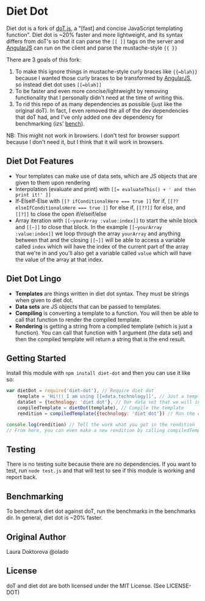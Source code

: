 # Diet Dot
Diet dot is a fork of [doT.js](https://github.com/olado/doT), a "[fast] and concise JavaScript templating function".
Diet dot is ~20% faster and more lightweight, and its syntax differs from doT's so that it can parse the `[[ ]]` tags on the server and [AngularJS](http://angularjs.org) can run on the client and parse the mustache-style `{{ }}`

There are 3 goals of this fork:

1. To make this ignore things in mustache-style curly braces like `{{=blah}}` because I wanted those curly braces to be transformed by [AngularJS](http://angularjs.org/), so instead diet dot uses `[[=blah]]`
2. To be faster and even more concise/lightweight by removing functionality that I personally didn't need at the time of writing this.
3. To rid this repo of as many dependencies as possible (just like the original doT). In fact, I even removed the all of the dev dependencies that doT had, and I've only added one dev dependency for benchmarking (izs' [bench](https://npmjs.org/package/bench)).

NB: This might not work in browsers. I don't test for browser support because I don't need it, but I think that it will work in browsers.

## Diet Dot Features
+ Your templates can make use of data sets, which are JS objects that are given to them upon rendering
+ Interpolation (evaluate and print) with `[[= evaluateThis() + ' and then print it!' ]]`
+ If-ElseIf-Else with `[[? ifConditionalHere === true ]]` for if, `[[?? elseIfConditionalsHere === true ]]` for else if, `[[??]]` for else, and `[[?]]` to close the open if/elseif/else
+ Array iteration with `[[~yourArray :value:index]]` to start the while block and `[[~]]` to close that block. In the example `[[~yourArray :value:index]]` we loop through the array `yourArray` and anything between that and the closing `[[~]]` will be able to access a variable called `index` which will have the index of the current part of the array that we're in and you'll also get a variable called `value` which will have the value of the array at that index.

## Diet Dot Lingo
+ **Templates** are things written in diet dot syntax. They must be strings when given to diet dot.
+ **Data sets** are JS objects that can be passed to templates.
+ **Compiling** is converting a template to a function. You will then be able to call that function to render the compiled template.
+ **Rendering** is getting a string from a compiled template (which is just a function). You can call that function with 1 argument (the data set) and then the compiled template will return a string that is the end result.

## Getting Started
Install this module with `npm install diet-dot` and then you can use it like so:
```js
var dietDot = require('diet-dot'), // Require diet dot
    template = 'Hi!!! I am using [[=data.technology]]', // Just a template
    dataSet = {technology: 'diet dot'}, // Our data set that we will inject into the template
    compiledTemplate = dietDot(template), // Compile the template
    rendition = compiledTemplate({technology: 'diet dot'}) // Run the compiled template with our data set

console.log(rendition) // Tell the work what you got in the rendition
// From here, you can even make a new rendition by calling compiledTemplate with a new data set.
```

## Testing
There is no testing suite because there are no dependencies.
If you want to test, run `node test.js` and that will test to see if this module is working and report back.

## Benchmarking
To benchmark diet dot against doT, run the benchmarks in the benchmarks dir. In general, diet dot is ~20% faster.

## Original Author
Laura Doktorova @olado

## License
doT and diet dot are both licensed under the MIT License. (See LICENSE-DOT)
